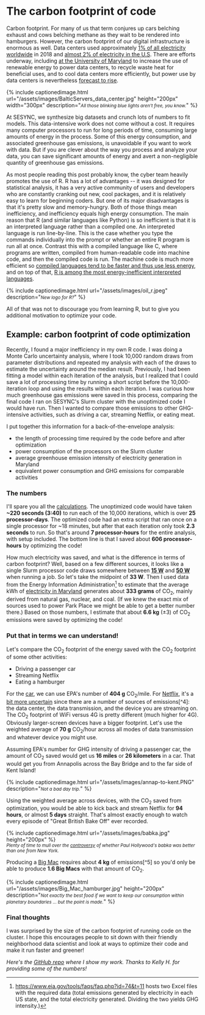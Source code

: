 # The carbon footprint of code

Carbon footprint. For many of us that term conjures up cars belching exhaust and cows belching methane as they wait to be rendered into hamburgers. However, the carbon footprint of our digital infrastructure is enormous as well. Data centers used approximately [1% of all electricity worldwide][datacenterlink1] in 2018 and [almost 2% of electricity in the U.S][datacenterlink2]. There are efforts underway, including [at the University of Maryland][UMD audit] to increase the use of renewable energy to power data centers, to recycle waste heat for beneficial uses, and to cool data centers more efficiently, but power use by data centers is nevertheless [forecast to rise][nature news].

{% include captionedimage.html url="/assets/images/BalticServers_data_center.jpg" height="200px" width="300px" description="<small><i>All those blinking blue lights aren't free, you know.</i></small>" %}

At SESYNC, we synthesize big datasets and crunch lots of numbers to fit models. This data-intensive work does not come without a cost. It requires many computer processors to run for long periods of time, consuming large amounts of energy in the process. Some of this energy consumption, and associated greenhouse gas emissions, is unavoidable if you want to work with data. But if you are clever about the way you process and analyze your data, you can save significant amounts of energy and avert a non-negligible quantity of greenhouse gas emissions. 

As most people reading this post probably know, the cyber team heavily promotes the use of R. R has a lot of advantages -- it was designed for statistical analysis, it has a very active community of users and developers who are constantly cranking out new, cool packages, and it is relatively easy to learn for beginning coders. But one of its major disadvantages is that it's pretty slow and memory-hungry. Both of those things mean inefficiency, and inefficiency equals high energy consumption. The main reason that R (and similar languages like Python) is so inefficient is that it is an interpreted language rather than a compiled one. An interpreted language is run line-by-line. This is the case whether you type the commands individually into the prompt or whether an entire R program is run all at once. Contrast this with a compiled language like C, where programs are written, compiled from human-readable code into machine code, and then the compiled code is run. The machine code is much more efficient so [compiled languages tend to be faster and thus use less energy][comparison1], and on top of that, [R is among the most energy-inefficient interpreted languages][comparison2].

{% include captionedimage.html url="/assets/images/oil_r.jpeg" description="<small><i>New logo for R?</i></small>" %}

All of that was not to discourage you from learning R, but to give you additional motivation to optimize your code.

## Example: carbon footprint of code optimization

Recently, I found a major inefficiency in my own R code. I was doing a Monte Carlo uncertainty analysis, where I took 10,000 random draws from parameter distributions and repeated my analysis with each of the draws to estimate the uncertainty around the median result. Previously, I had been fitting a model within each iteration of the analysis, but I realized that I could save a lot of processing time by running a short script before the 10,000-iteration loop and using the results within each iteration. I was curious how much greenhouse gas emissions were saved in this process, comparing the final code I ran on SESYNC's Slurm cluster with the unoptimized code I would have run. Then I wanted to compare those emissions to other GHG-intensive activities, such as driving a car, streaming Netflix, or eating meat.

I put together this information for a back-of-the-envelope analysis:

- the length of processing time required by the code before and after optimization
- power consumption of the processors on the Slurm cluster
- average greenhouse emission intensity of electricity generation in Maryland
- equivalent power consumption and GHG emissions for comparable activities 

### The numbers

I'll spare you all the [calculations](/assets/files/energyfootprintslurm.pdf). The unoptimized code would have taken **~220 seconds (3:40)** to run each of the 10,000 iterations, which is over **25 processor-days**. The optimized code had an extra script that ran once on a single processor for ~18 minutes, but after that each iteration only took **2.3 seconds** to run. So that's around **7 processor-hours** for the entire analysis, with setup included. The bottom line is that I saved about **606 processor-hours** by optimizing the code!

How much electricity was saved, and what is the difference in terms of carbon footprint? Well, based on a few different sources, it looks like a single Slurm processor code draws somewhere between **[15 W]** and **[50 W]** when running a job. So let's take the midpoint of **33 W**. Then I used data from the Energy Information Administration[^1] to estimate that the average kWh of [electricity in Maryland] generates about **333 grams** of CO<sub>2</sub>, mainly derived from natural gas, nuclear, and coal. (If we knew the exact mix of sources used to power Park Place we might be able to get a better number there.) Based on those numbers, I estimate that about **6.6 kg** (&plusmn;3) of CO<sub>2</sub> emissions were saved by optimizing the code!

### Put that in terms we can understand!

Let's compare the CO<sub>2</sub> footprint of the energy saved with the CO<sub>2</sub> footprint of some other activities:

- Driving a passenger car
- Streaming Netflix
- Eating a hamburger

For the [car], we can use EPA's number of **404 g** CO<sub>2</sub>/mile. For [Netflix], it's a [bit more uncertain][Kamiya] since there are a number of sources of emissions[^4]: the data center, the data transmission, and the device you are streaming on. The CO<sub>2</sub> footprint of WiFi versus 4G is pretty different (much higher for 4G). Obviously larger-screen devices have a bigger footprint. Let's use the weighted average of **70 g** CO<sub>2</sub>/hour across all modes of data transmission and whatever device you might use.

Assuming EPA's number for GHG intensity of driving a passenger car, the amount of CO<sub>2</sub> saved would get us **16 miles** or **26 kilometers** in a car. That would get you from Annapolis across the Bay Bridge and to the far side of Kent Island!

{% include captionedimage.html url="/assets/images/annap-to-kent.PNG" description="<small><i>Not a bad day trip.</i></small>" %}

Using the weighted average across devices, with the CO<sub>2</sub> saved from optimization, you would be able to kick back and stream Netflix for **94 hours**, or almost **5 days** straight. That's almost exactly enough to watch every episode of "Great British Bake Off" ever recorded.

{% include captionedimage.html url="/assets/images/babka.jpg" height="200px" %}  
<small><i>Plenty of time to mull over the <a href="https://news.yahoo.com/yorkers-furious-great-british-baking-130044035.html">controversy</a> of whether Paul Hollywood's babka was better than one from New York.</i></small>

Producing a [Big Mac] requires about **4 kg** of emissions[^5] so you'd only be able to produce **1.6 Big Macs** with that amount of CO<sub>2</sub>.

{% include captionedimage.html url="/assets/images/Big_Mac_hamburger.jpg" height="200px" description="<small><i>Not exactly the best food if we want to keep our consumption within planetary boundaries ... but the point is made.</i></small>" %}

### Final thoughts

I was surprised by the size of the carbon footprint of running code on the cluster. I hope this encourages people to sit down with their friendly neighborhood data scientist and look at ways to optimize their code and make it run faster and greener!

*Here's the [GitHub repo](https://github.com/qdread/energyfootprintslurm) where I show my work. Thanks to Kelly H. for providing some of the numbers!*


[^1]: https://www.eia.gov/tools/faqs/faq.php?id=74&t=11 hosts two Excel files with the required data (total emissions generated by electricity in each US state, and the total electricity generated. Dividing the two yields GHG intensity.)  

[UMD audit]: https://ieeexplore.ieee.org/document/8757266
[nature news]: https://www.nature.com/articles/d41586-018-06610-y
[datacenterlink1]: https://doi.org/10.1126/science.aba3758 
[datacenterlink2]: https://datacenters.lbl.gov/sites/default/files/EnergyUsageWebinar12062016.pdf
[comparison1]: https://thenewstack.io/which-programming-languages-use-the-least-electricity/
[comparison2]: https://stefanos1316.github.io/my_curriculum_vitae/GKS17.pdf
[electricity in Maryland]: https://www.eia.gov/state/?sid=MD#tabs-4
[15 W]: https://doi.org/10.1145/2208828.2208840
[50 W]: https://doi.org/10.1016/j.future.2013.07.012  
[car]: https://www.epa.gov/greenvehicles/greenhouse-gas-emissions-typical-passenger-vehicle  
[Netflix]: https://www.iea.org/commentaries/the-carbon-footprint-of-streaming-video-fact-checking-the-headlines  
[Kamiya]: https://www.carbonbrief.org/factcheck-what-is-the-carbon-footprint-of-streaming-video-on-netflix?
[Big Mac]: https://www.sixdegreesnews.org/archives/10261/the-carbon-footprint-of-a-cheeseburger  

